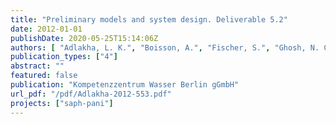 ```yaml
---
title: "Preliminary models and system design. Deliverable 5.2"
date: 2012-01-01
publishDate: 2020-05-25T15:14:06Z
authors: [ "Adlakha, L. K.", "Boisson, A.", "Fischer, S.", "Ghosh, N. C.", "Grischek, T.", "Gulati, A.", "Gröschke, M.", "Indwar, S.", "Jain, C. K.", "Kimothi, P. C.", "Kloppmann, W.", "Kumar, S.", "Mittal, S.", "Patwal, P. S.", "Pettenati, M.", "Picot-Colbeaux, G.", "Rohilla, R. K.", "Ronghang, M.", "Saini, P.", "Sandhu, C.", "Semwal, R.", "Singh, D. K.", "sprenger", "Voltz, T." ]
publication_types: ["4"]
abstract: ""
featured: false
publication: "Kompetenzzentrum Wasser Berlin gGmbH"
url_pdf: "/pdf/Adlakha-2012-553.pdf"
projects: ["saph-pani"]
---
```


